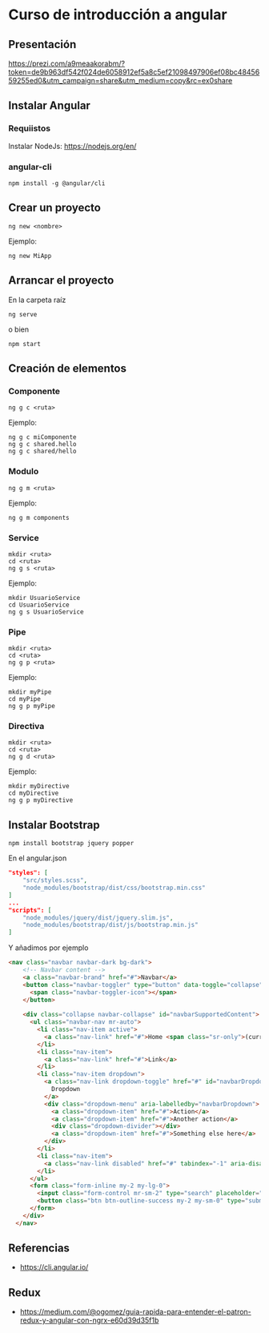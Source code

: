 # Curso de introducción a angular
## Presentación
https://prezi.com/a9meaakorabm/?token=de9b963df542f024de6058912ef5a8c5ef21098497906ef08bc4845659255ed0&utm_campaign=share&utm_medium=copy&rc=ex0share
## Instalar Angular
### Requiistos
Instalar NodeJs: https://nodejs.org/en/
### angular-cli
```shell
npm install -g @angular/cli
```
## Crear un proyecto
```shell
ng new <nombre>
```
Ejemplo:
```shell
ng new MiApp
```
## Arrancar el proyecto
En la carpeta raíz
```shell
ng serve
```
o bien
```shell
npm start
```
## Creación de elementos
### Componente
```shell
ng g c <ruta>
```
Ejemplo:
```shell
ng g c miComponente
ng g c shared.hello
ng g c shared/hello
```
### Modulo
```shell
ng g m <ruta>
```
Ejemplo:
```shell
ng g m components
```
### Service
```shell
mkdir <ruta>
cd <ruta>
ng g s <ruta>
```
Ejemplo:
```shell
mkdir UsuarioService
cd UsuarioService
ng g s UsuarioService
```
### Pipe
```shell
mkdir <ruta>
cd <ruta>
ng g p <ruta>
```
Ejemplo:
```shell
mkdir myPipe
cd myPipe
ng g p myPipe
```
### Directiva
```shell
mkdir <ruta>
cd <ruta>
ng g d <ruta>
```
Ejemplo:
```shell
mkdir myDirective
cd myDirective
ng g p myDirective
```
## Instalar Bootstrap
```shell
npm install bootstrap jquery popper
```
En el angular.json
```json
"styles": [
    "src/styles.scss",
    "node_modules/bootstrap/dist/css/bootstrap.min.css"
]
...
"scripts": [
    "node_modules/jquery/dist/jquery.slim.js",
    "node_modules/bootstrap/dist/js/bootstrap.min.js"
]
```
Y añadimos por ejemplo
```html
<nav class="navbar navbar-dark bg-dark">
    <!-- Navbar content -->
    <a class="navbar-brand" href="#">Navbar</a>
    <button class="navbar-toggler" type="button" data-toggle="collapse" data-target="#navbarSupportedContent" aria-controls="navbarSupportedContent" aria-expanded="false" aria-label="Toggle navigation">
      <span class="navbar-toggler-icon"></span>
    </button>
  
    <div class="collapse navbar-collapse" id="navbarSupportedContent">
      <ul class="navbar-nav mr-auto">
        <li class="nav-item active">
          <a class="nav-link" href="#">Home <span class="sr-only">(current)</span></a>
        </li>
        <li class="nav-item">
          <a class="nav-link" href="#">Link</a>
        </li>
        <li class="nav-item dropdown">
          <a class="nav-link dropdown-toggle" href="#" id="navbarDropdown" role="button" data-toggle="dropdown" aria-haspopup="true" aria-expanded="false">
            Dropdown
          </a>
          <div class="dropdown-menu" aria-labelledby="navbarDropdown">
            <a class="dropdown-item" href="#">Action</a>
            <a class="dropdown-item" href="#">Another action</a>
            <div class="dropdown-divider"></div>
            <a class="dropdown-item" href="#">Something else here</a>
          </div>
        </li>
        <li class="nav-item">
          <a class="nav-link disabled" href="#" tabindex="-1" aria-disabled="true">Disabled</a>
        </li>
      </ul>
      <form class="form-inline my-2 my-lg-0">
        <input class="form-control mr-sm-2" type="search" placeholder="Search" aria-label="Search">
        <button class="btn btn-outline-success my-2 my-sm-0" type="submit">Search</button>
      </form>
    </div>
  </nav>
```
## Referencias
- https://cli.angular.io/
## Redux
- https://medium.com/@ogomez/guia-rapida-para-entender-el-patron-redux-y-angular-con-ngrx-e60d39d35f1b